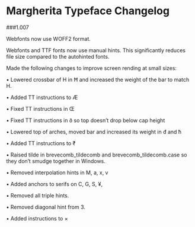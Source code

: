 # Margherita Typeface Changelog

###1.007

Webfonts now use WOFF2 format.

Webfonts and TTF fonts now use manual hints. This significantly reduces file size compared to the autohinted fonts.

Made the following changes to improve screen rending at small sizes:

• Lowered crossbar of H in Ħ and increased the weight of the bar to match H.

• Added TT instructions to Æ

• Fixed TT instructions in Œ

• Fixed TT instructions in ð so top doesn’t drop below cap height

• Lowered top of arches, moved bar and increased its weight in đ and ħ

• Added TT instructions to ₹

• Raised tilde in brevecomb_tildecomb and brevecomb_tildecomb.case so they don’t smudge together in Windows.

• Removed interpolation hints in M, a, x, v

• Added anchors to serifs on C, G, S, ¥, 

• Removed all triple hints.

• Removed diagonal hint from 3.

• Added instructions to ×